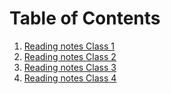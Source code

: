 # Table of Contents

1. [Reading notes Class 1](class1.md)
2. [Reading notes Class 2](class2.md)
3. [Reading notes Class 3](class3.md)
4. [Reading notes Class 4](class4.md)
